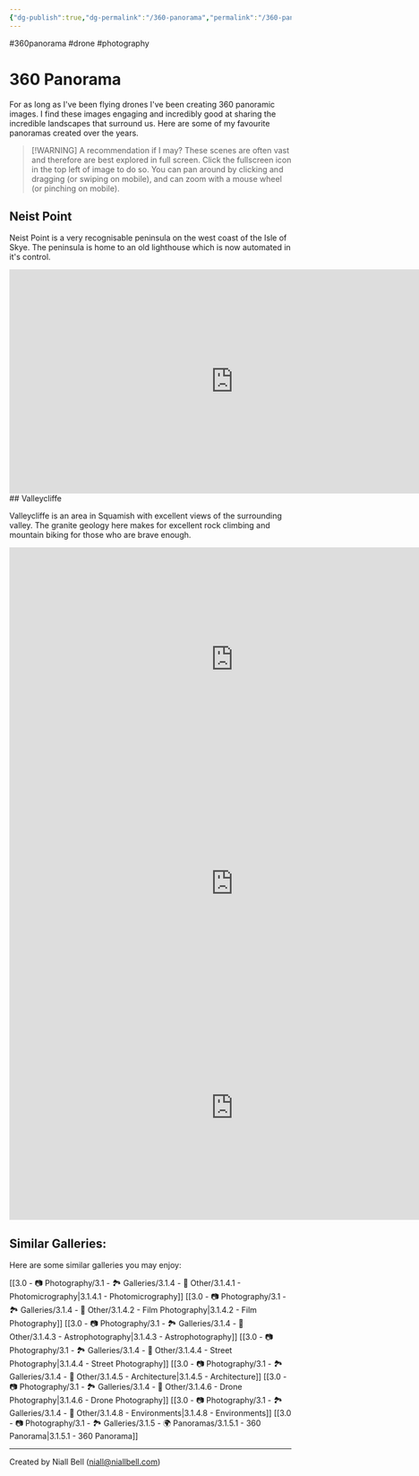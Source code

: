 ```yaml
---
{"dg-publish":true,"dg-permalink":"/360-panorama","permalink":"/360-panorama/","title":"360 Panorama","hide":true,"tags":["photography","drone","360panorama"],"noteIcon":null,"created":"2024-06-09T09:43:14.331-07:00","updated":"2025-01-27T22:13:27.657-08:00"}
---
```


#360panorama #drone #photography 
# 360 Panorama

For as long as I've been flying drones I've been creating 360 panoramic images. I find these images engaging and incredibly good at sharing the incredible landscapes that surround us. Here are some of my favourite panoramas created over the years. 

>[!WARNING] A recommendation if I may? 
>These scenes are often vast and therefore are best explored in full screen. Click the fullscreen icon in the top left of image to do so. You can pan around by clicking and dragging (or swiping on mobile), and can zoom with a mouse wheel (or pinching on mobile).

## Neist Point

Neist Point is a very recognisable peninsula on the west coast of the Isle of Skye. The peninsula is home to an old lighthouse which is now automated in it's control.
<br>
<iframe width="800" height="400" allowfullscreen style="border-style:none;" src="https://cdn.pannellum.org/2.5/pannellum.htm#panorama=https://i.imgur.com/WLxzVoE.jpeg&preview=https://i.imgur.com/WLxzVoE.jpeg"></iframe>
## Valleycliffe

Valleycliffe is an area in Squamish with excellent views of the surrounding valley. The granite geology here makes for excellent rock climbing and mountain biking for those who are brave enough.
<br>
<iframe width="800" height="400" allowfullscreen style="border-style:none;" src="https://cdn.pannellum.org/2.5/pannellum.htm#panorama=https://i.imgur.com/F3ef940.jpeg&preview=https://i.imgur.com/F3ef940.jpeg"></iframe>

<iframe width="800" height="400" allowfullscreen style="border-style:none;" src="https://cdn.pannellum.org/2.5/pannellum.htm#panorama=https://i.imgur.com/bDr2juW.jpeg&preview=https://i.imgur.com/bDr2juW.jpeg"></iframe>

<iframe width="800" height="400" allowfullscreen style="border-style:none;" src="https://cdn.pannellum.org/2.5/pannellum.htm#panorama=https://i.imgur.com/iJIcczb.jpeg&preview=https://i.imgur.com/iJIcczb.jpeg"></iframe>

## Similar Galleries:

Here are some similar galleries you may enjoy:

[[3.0 - 📷 Photography/3.1 - 🏞️ Galleries/3.1.4 - 🚀 Other/3.1.4.1 - Photomicrography\|3.1.4.1 - Photomicrography]]
[[3.0 - 📷 Photography/3.1 - 🏞️ Galleries/3.1.4 - 🚀 Other/3.1.4.2 - Film Photography\|3.1.4.2 - Film Photography]]
[[3.0 - 📷 Photography/3.1 - 🏞️ Galleries/3.1.4 - 🚀 Other/3.1.4.3 - Astrophotography\|3.1.4.3 - Astrophotography]]
[[3.0 - 📷 Photography/3.1 - 🏞️ Galleries/3.1.4 - 🚀 Other/3.1.4.4 - Street Photography\|3.1.4.4 - Street Photography]]
[[3.0 - 📷 Photography/3.1 - 🏞️ Galleries/3.1.4 - 🚀 Other/3.1.4.5 - Architecture\|3.1.4.5 - Architecture]]
[[3.0 - 📷 Photography/3.1 - 🏞️ Galleries/3.1.4 - 🚀 Other/3.1.4.6 - Drone Photography\|3.1.4.6 - Drone Photography]]
[[3.0 - 📷 Photography/3.1 - 🏞️ Galleries/3.1.4 - 🚀 Other/3.1.4.8 - Environments\|3.1.4.8 - Environments]]
[[3.0 - 📷 Photography/3.1 - 🏞️ Galleries/3.1.5 - 🌍 Panoramas/3.1.5.1 - 360 Panorama\|3.1.5.1 - 360 Panorama]]


---
Created by Niall Bell (niall@niallbell.com)